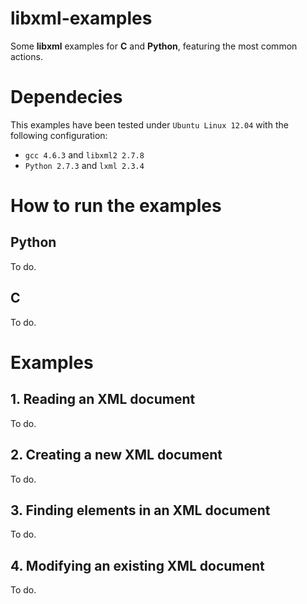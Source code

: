 # libxml-examples
Some __libxml__ examples for __C__ and __Python__, featuring the most common 
actions.

# Dependecies
This examples have been tested under `Ubuntu Linux 12.04` with the following 
configuration:

+ `gcc 4.6.3` and `libxml2 2.7.8` 
+ `Python 2.7.3` and `lxml 2.3.4`

# How to run the examples
## Python
To do.

## C
To do.

# Examples
## 1. Reading an XML document
To do.

## 2. Creating a new XML document
To do.

## 3. Finding elements in an XML document
To do.

## 4. Modifying an existing XML document
To do.
